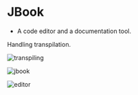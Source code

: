 # JBook
- A code editor and a documentation tool.

Handling transpilation.

![transpiling](https://user-images.githubusercontent.com/60463836/229484897-f41fc4fd-7211-4604-9dc1-07984e12b191.png)

![jbook](https://user-images.githubusercontent.com/60463836/230359861-2b807b18-7132-47be-975d-515a3328c3ec.PNG)

![editor](https://user-images.githubusercontent.com/60463836/232028400-2db828a3-2da4-40d1-ab77-b78cdf4731e1.png)
